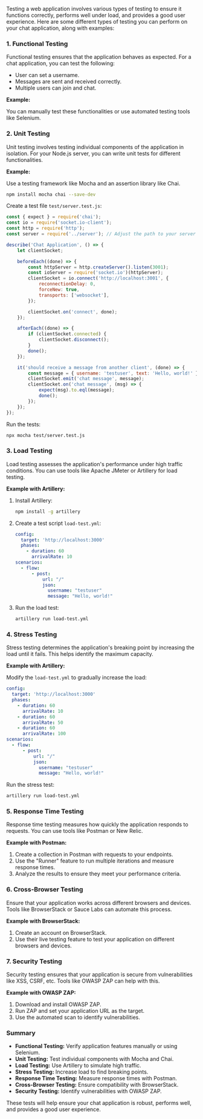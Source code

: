 Testing a web application involves various types of testing to ensure it functions correctly, performs well under load, and provides a good user experience. Here are some different types of testing you can perform on your chat application, along with examples:

### 1. Functional Testing

Functional testing ensures that the application behaves as expected. For a chat application, you can test the following:

- User can set a username.
- Messages are sent and received correctly.
- Multiple users can join and chat.

**Example:**

You can manually test these functionalities or use automated testing tools like Selenium.

### 2. Unit Testing

Unit testing involves testing individual components of the application in isolation. For your Node.js server, you can write unit tests for different functionalities.

**Example:**

Use a testing framework like Mocha and an assertion library like Chai.

```sh
npm install mocha chai --save-dev
```

Create a test file `test/server.test.js`:

```javascript
const { expect } = require('chai');
const io = require('socket.io-client');
const http = require('http');
const server = require('../server'); // Adjust the path to your server file

describe('Chat Application', () => {
    let clientSocket;

    beforeEach((done) => {
        const httpServer = http.createServer().listen(3001);
        const ioServer = require('socket.io')(httpServer);
        clientSocket = io.connect('http://localhost:3001', {
            reconnectionDelay: 0,
            forceNew: true,
            transports: ['websocket'],
        });

        clientSocket.on('connect', done);
    });

    afterEach((done) => {
        if (clientSocket.connected) {
            clientSocket.disconnect();
        }
        done();
    });

    it('should receive a message from another client', (done) => {
        const message = { username: 'testuser', text: 'Hello, world!' };
        clientSocket.emit('chat message', message);
        clientSocket.on('chat message', (msg) => {
            expect(msg).to.eql(message);
            done();
        });
    });
});
```

Run the tests:

```sh
npx mocha test/server.test.js
```

### 3. Load Testing

Load testing assesses the application's performance under high traffic conditions. You can use tools like Apache JMeter or Artillery for load testing.

**Example with Artillery:**

1. Install Artillery:

    ```sh
    npm install -g artillery
    ```

2. Create a test script `load-test.yml`:

    ```yaml
    config:
      target: 'http://localhost:3000'
      phases:
        - duration: 60
          arrivalRate: 10
    scenarios:
      - flow:
          - post:
              url: "/"
              json:
                username: "testuser"
                message: "Hello, world!"
    ```

3. Run the load test:

    ```sh
    artillery run load-test.yml
    ```

### 4. Stress Testing

Stress testing determines the application's breaking point by increasing the load until it fails. This helps identify the maximum capacity.

**Example with Artillery:**

Modify the `load-test.yml` to gradually increase the load:

```yaml
config:
  target: 'http://localhost:3000'
  phases:
    - duration: 60
      arrivalRate: 10
    - duration: 60
      arrivalRate: 50
    - duration: 60
      arrivalRate: 100
scenarios:
  - flow:
      - post:
          url: "/"
          json:
            username: "testuser"
            message: "Hello, world!"
```

Run the stress test:

```sh
artillery run load-test.yml
```

### 5. Response Time Testing

Response time testing measures how quickly the application responds to requests. You can use tools like Postman or New Relic.

**Example with Postman:**

1. Create a collection in Postman with requests to your endpoints.
2. Use the "Runner" feature to run multiple iterations and measure response times.
3. Analyze the results to ensure they meet your performance criteria.

### 6. Cross-Browser Testing

Ensure that your application works across different browsers and devices. Tools like BrowserStack or Sauce Labs can automate this process.

**Example with BrowserStack:**

1. Create an account on BrowserStack.
2. Use their live testing feature to test your application on different browsers and devices.

### 7. Security Testing

Security testing ensures that your application is secure from vulnerabilities like XSS, CSRF, etc. Tools like OWASP ZAP can help with this.

**Example with OWASP ZAP:**

1. Download and install OWASP ZAP.
2. Run ZAP and set your application URL as the target.
3. Use the automated scan to identify vulnerabilities.

### Summary

- **Functional Testing:** Verify application features manually or using Selenium.
- **Unit Testing:** Test individual components with Mocha and Chai.
- **Load Testing:** Use Artillery to simulate high traffic.
- **Stress Testing:** Increase load to find breaking points.
- **Response Time Testing:** Measure response times with Postman.
- **Cross-Browser Testing:** Ensure compatibility with BrowserStack.
- **Security Testing:** Identify vulnerabilities with OWASP ZAP.

These tests will help ensure your chat application is robust, performs well, and provides a good user experience.